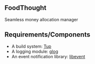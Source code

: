 FoodThought
-----
Seamless money allocation manager

Requirements/Components
-----
- A build system: [Tup](http://gittup.org/tup/)
- A logging module: [glog](https://github.com/google/glog)
- An event notification library: [libevent](http://libevent.org)
